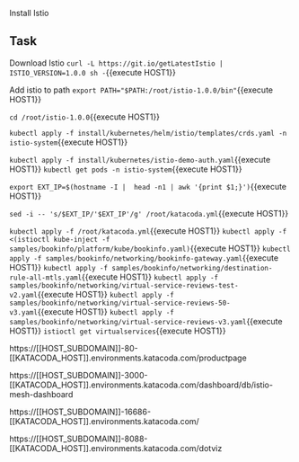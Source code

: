 
Install Istio

## Task

Download  Istio 
`curl -L https://git.io/getLatestIstio | ISTIO_VERSION=1.0.0 sh -`{{execute HOST1}}

Add istio to path
`export PATH="$PATH:/root/istio-1.0.0/bin"`{{execute HOST1}}

`cd /root/istio-1.0.0`{{execute HOST1}}


`kubectl apply -f install/kubernetes/helm/istio/templates/crds.yaml -n istio-system`{{execute HOST1}}

`kubectl apply -f install/kubernetes/istio-demo-auth.yaml`{{execute HOST1}}
`kubectl get pods -n istio-system`{{execute HOST1}}

`export EXT_IP=$(hostname -I |  head -n1 | awk '{print $1;}')`{{execute HOST1}}

`sed -i -- 's/$EXT_IP/'$EXT_IP'/g' /root/katacoda.yml`{{execute HOST1}}

`kubectl apply -f /root/katacoda.yml`{{execute HOST1}}
`kubectl apply -f <(istioctl kube-inject -f samples/bookinfo/platform/kube/bookinfo.yaml)`{{execute HOST1}}
`kubectl apply -f samples/bookinfo/networking/bookinfo-gateway.yaml`{{execute HOST1}}
`kubectl apply -f samples/bookinfo/networking/destination-rule-all-mtls.yaml`{{execute HOST1}}
`kubectl apply -f samples/bookinfo/networking/virtual-service-reviews-test-v2.yaml`{{execute HOST1}}
`kubectl apply -f samples/bookinfo/networking/virtual-service-reviews-50-v3.yaml`{{execute HOST1}}
`kubectl apply -f samples/bookinfo/networking/virtual-service-reviews-v3.yaml`{{execute HOST1}}
`istioctl get virtualservices`{{execute HOST1}}

https://[[HOST_SUBDOMAIN]]-80-[[KATACODA_HOST]].environments.katacoda.com/productpage

https://[[HOST_SUBDOMAIN]]-3000-[[KATACODA_HOST]].environments.katacoda.com/dashboard/db/istio-mesh-dashboard

https://[[HOST_SUBDOMAIN]]-16686-[[KATACODA_HOST]].environments.katacoda.com/

https://[[HOST_SUBDOMAIN]]-8088-[[KATACODA_HOST]].environments.katacoda.com/dotviz


